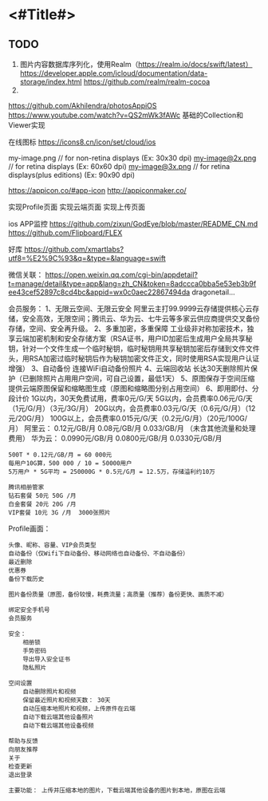 #  <#Title#>


## TODO
1. 图片内容数据库序列化，使用Realm（https://realm.io/docs/swift/latest）
    https://developer.apple.com/icloud/documentation/data-storage/index.html
    https://github.com/realm/realm-cocoa
2. 


https://github.com/Akhilendra/photosAppiOS
https://www.youtube.com/watch?v=QS2mWk3fAWc
基础的Collection和Viewer实现

在线图标
https://icons8.cn/icon/set/cloud/ios

my-image.png     // for non-retina displays (Ex: 30x30 dpi)
my-image@2x.png  // for retina displays (Ex: 60x60 dpi)
my-image@3x.png  // for retina displays(plus editions) (Ex: 90x90 dpi)


https://appicon.co/#app-icon
http://appiconmaker.co/

实现Profile页面
实现云端页面
实现上传页面






ios APP监控
https://github.com/zixun/GodEye/blob/master/README_CN.md
https://github.com/Flipboard/FLEX

好库
https://github.com/xmartlabs?utf8=%E2%9C%93&q=&type=&language=swift


微信关联：
  https://open.weixin.qq.com/cgi-bin/appdetail?t=manage/detail&type=app&lang=zh_CN&token=8adccca0bba5e53eb3b9fee43cef52897c8cd4bc&appid=wx0c0aec22867494da
  dragonetail...

会员服务：
1、无限云空间、无限云安全
     阿里云主打99.9999云存储提供核心云存储，安全高效，无限空间；腾讯云、华为云、七牛云等多家云供应商提供交叉备份存储，空间、安全再升级。
2、多重加密，多重保障
    工业级非对称加密技术，独享云端加密机制和安全存储方案（RSA证书，用户ID加密后生成用户全局共享秘钥，针对一个文件生成一个临时秘钥，临时秘钥用共享秘钥加密后存储到文件文件头，用RSA加密过临时秘钥后作为秘钥加密文件正文，同时使用RSA实现用户认证增强）
3、自动备份
    连接WiFi自动备份照片
4、云端回收站
    长达30天删除照片保护（已删除照片占用用户空间，可自己设置，最低1天）
5、原图保存于空间压缩
    提供云端原图保留和缩略图生成（原图和缩略图分别占用空间）
6、即用即付、分段计价
    1G以内，30天免费试用，费率0元/G/天
    5G以内，会员费率0.06元/G/天（1元/G/月）（3元/3G/月）
    20G以内，会员费率0.03元/G/天（0.6元/G/月）（12元/20G/月）
    100G以上，会员费率0.015元/G/天（0.2元/G/月）（20元/100G/月）
    阿里云：     0.12元/GB/月    0.08元/GB/月    0.033/GB/月 （未含其他流量和处理费用）
    华为云：    0.0990元/GB/月    0.0800元/GB/月    0.0330元/GB/月

    500T * 0.12元/GB/月 = 60 000元
    每用户10G算，500 000 / 10 = 50000用户
    5万用户 * 5G平均 = 250000G * 0.5元/G月 = 12.5万，存储溢利约10万

    腾讯相册管家
    钻石套餐 50元 50G /月
    白金套餐 20元 20G /月
    VIP套餐 10元 3G /月  3000张照片


Profile画面：

    头像、昵称、容量、VIP会员类型
    自动备份（仅Wifi下自动备份、移动网络也自动备份、不自动备份）
    最近删除
    优惠券
    备份下载历史
    
    图片备份质量（原图，备份较慢，耗费流量；高质量（推荐）备份更快、画质不减）
    
    绑定安全手机号
    会员服务
    
    安全：
        相册锁
        手势密码
        导出导入安全证书
        隐私照片
        
    空间设置
        自动删除照片和视频
        保留最近照片和视频天数： 30天
        自动压缩本地照片和视频，上传原件在云端
        自动下载云端其他设备照片
        自动下载云端其他设备视频
    
    帮助与反馈
    向朋友推荐
    关于
    检查更新
    退出登录
    
    主要功能： 上传并压缩本地的图片，下载云端其他设备的图片到本地，原图在云端
    
    
    
    
